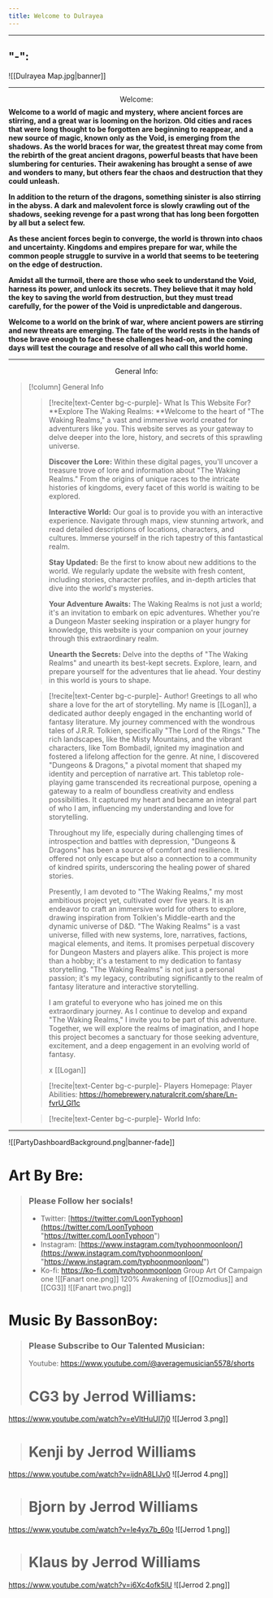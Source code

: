 ```yaml
---
title: Welcome to Dulrayea
---
```


---
"-":
---

![[Dulrayea Map.jpg|banner]]


---
$$\text{Welcome:}$$
**Welcome to a world of magic and mystery, where ancient forces are stirring, and a great war is looming on the horizon. Old cities and races that were long thought to be forgotten are beginning to reappear, and a new source of magic, known only as the Void, is emerging from the shadows. As the world braces for war, the greatest threat may come from the rebirth of the great ancient dragons, powerful beasts that have been slumbering for centuries. Their awakening has brought a sense of awe and wonders to many, but others fear the chaos and destruction that they could unleash.**

**In addition to the return of the dragons, something sinister is also stirring in the abyss. A dark and malevolent force is slowly crawling out of the shadows, seeking revenge for a past wrong that has long been forgotten by all but a select few.**

**As these ancient forces begin to converge, the world is thrown into chaos and uncertainty. Kingdoms and empires prepare for war, while the common people struggle to survive in a world that seems to be teetering on the edge of destruction.**

**Amidst all the turmoil, there are those who seek to understand the Void, harness its power, and unlock its secrets. They believe that it may hold the key to saving the world from destruction, but they must tread carefully, for the power of the Void is unpredictable and dangerous.**

**Welcome to a world on the brink of war, where ancient powers are stirring and new threats are emerging. The fate of the world rests in the hands of those brave enough to face these challenges head-on, and the coming days will test the courage and resolve of all who call this world home.**

---
$$\text{General Info:}$$ 
> [!column] General Info
>> [!recite|text-Center bg-c-purple]- What Is This Website For?
>>  **Explore The Waking Realms: **Welcome to the heart of "The Waking Realms," a vast and immersive world created for adventurers like you. This website serves as your gateway to delve deeper into the lore, history, and secrets of this sprawling universe.
>>  
>>  **Discover the Lore:** Within these digital pages, you'll uncover a treasure trove of lore and information about "The Waking Realms." From the origins of unique races to the intricate histories of kingdoms, every facet of this world is waiting to be explored.
>>  
>>  **Interactive World:** Our goal is to provide you with an interactive experience. Navigate through maps, view stunning artwork, and read detailed descriptions of locations, characters, and cultures. Immerse yourself in the rich tapestry of this fantastical realm.
>>  
>> **Stay Updated:** Be the first to know about new additions to the world. We regularly update the website with fresh content, including stories, character profiles, and in-depth articles that dive into the world's mysteries.
>> 
>> **Your Adventure Awaits:** The Waking Realms is not just a world; it's an invitation to embark on epic adventures. Whether you're a Dungeon Master seeking inspiration or a player hungry for knowledge, this website is your companion on your journey through this extraordinary realm.
>> 
>> **Unearth the Secrets:** Delve into the depths of "The Waking Realms" and unearth its best-kept secrets. Explore, learn, and prepare yourself for the adventures that lie ahead. Your destiny in this world is yours to shape.
>
>
>> [!recite|text-Center bg-c-purple]- Author!
>> Greetings to all who share a love for the art of storytelling. My name is [[Logan]], a dedicated author deeply engaged in the enchanting world of fantasy literature. My journey commenced with the wondrous tales of J.R.R. Tolkien, specifically "The Lord of the Rings." The rich landscapes, like the Misty Mountains, and the vibrant characters, like Tom Bombadil, ignited my imagination and fostered a lifelong affection for the genre. At nine, I discovered "Dungeons & Dragons," a pivotal moment that shaped my identity and perception of narrative art. This tabletop role-playing game transcended its recreational purpose, opening a gateway to a realm of boundless creativity and endless possibilities. It captured my heart and became an integral part of who I am, influencing my understanding and love for storytelling.
>> 
>> Throughout my life, especially during challenging times of introspection and battles with depression, "Dungeons & Dragons" has been a source of comfort and resilience. It offered not only escape but also a connection to a community of kindred spirits, underscoring the healing power of shared stories. 
>> 
>> Presently, I am devoted to "The Waking Realms," my most ambitious project yet, cultivated over five years. It is an endeavor to craft an immersive world for others to explore, drawing inspiration from Tolkien's Middle-earth and the dynamic universe of D&D. "The Waking Realms" is a vast universe, filled with new systems, lore, narratives, factions, magical elements, and items. It promises perpetual discovery for Dungeon Masters and players alike. This project is more than a hobby; it's a testament to my dedication to fantasy storytelling. "The Waking Realms" is not just a personal passion; it's my legacy, contributing significantly to the realm of fantasy literature and interactive storytelling.
>> 
>> I am grateful to everyone who has joined me on this extraordinary journey. As I continue to develop and expand "The Waking Realms," I invite you to be part of this adventure. Together, we will explore the realms of imagination, and I hope this project becomes a sanctuary for those seeking adventure, excitement, and a deep engagement in an evolving world of fantasy.
>> 
>> x [[Logan]] 
>
>
>> [!recite|text-Center bg-c-purple]- Players Homepage:
>> Player Abilities: 
>> https://homebrewery.naturalcrit.com/share/Ln-fvrU_Gl1c
>
>
>> [!recite|text-Center bg-c-purple]- World Info:
>> 


---
![[PartyDashboardBackground.png|banner-fade]]
# Art By Bre:

> ### Please Follow her socials!
> - Twitter: [https://twitter.com/LoonTyphoon](https://twitter.com/LoonTyphoon "https://twitter.com/LoonTyphoon") 
> - Instagram: [https://www.instagram.com/typhoonmoonloon/](https://www.instagram.com/typhoonmoonloon/ "https://www.instagram.com/typhoonmoonloon/")
>  - Ko-fi: https://ko-fi.com/typhoonmoonloon
> Group Art Of Campaign one
![[Fanart one.png]]
> 120% Awakening of [[Ozmodius]] and [[CG3]] 
![[Fanart two.png]]

# Music By BassonBoy:
> ### Please Subscribe to Our Talented Musician:
> Youtube:  https://www.youtube.com/@averagemusician5578/shorts
> # CG3 by Jerrod Williams:
https://www.youtube.com/watch?v=eVltHuUI7j0
![[Jerrod 3.png]]
> # Kenji by Jerrod Williams
https://www.youtube.com/watch?v=ijdnA8LIJv0
![[Jerrod 4.png]]
># Bjorn by Jerrod Williams
https://www.youtube.com/watch?v=Ie4yx7b_60o
![[Jerrod 1.png]]
> # Klaus by Jerrod Williams
https://www.youtube.com/watch?v=i6Xc4ofk5lU
![[Jerrod 2.png]]

